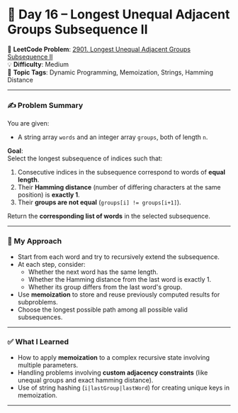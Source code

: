 # 📅 Day 16 – Longest Unequal Adjacent Groups Subsequence II

🔗 **LeetCode Problem**: [2901. Longest Unequal Adjacent Groups Subsequence II](https://leetcode.com/problems/longest-unequal-adjacent-groups-subsequence-ii)  
💡 **Difficulty**: Medium  
🧠 **Topic Tags**: Dynamic Programming, Memoization, Strings, Hamming Distance  

---

### ✍️ Problem Summary

You are given:
- A string array `words` and an integer array `groups`, both of length `n`.

**Goal**:  
Select the longest subsequence of indices such that:
1. Consecutive indices in the subsequence correspond to words of **equal length**.
2. Their **Hamming distance** (number of differing characters at the same position) is **exactly 1**.
3. Their **groups are not equal** (`groups[i] != groups[i+1]`).

Return the **corresponding list of words** in the selected subsequence.

---

### 🚧 My Approach

- Start from each word and try to recursively extend the subsequence.
- At each step, consider:
  - Whether the next word has the same length.
  - Whether the Hamming distance from the last word is exactly 1.
  - Whether its group differs from the last word's group.
- Use **memoization** to store and reuse previously computed results for subproblems.
- Choose the longest possible path among all possible valid subsequences.

---

### ✅ What I Learned

- How to apply **memoization** to a complex recursive state involving multiple parameters.
- Handling problems involving **custom adjacency constraints** (like unequal groups and exact hamming distance).
- Use of string hashing (`i|lastGroup|lastWord`) for creating unique keys in memoization.

---
